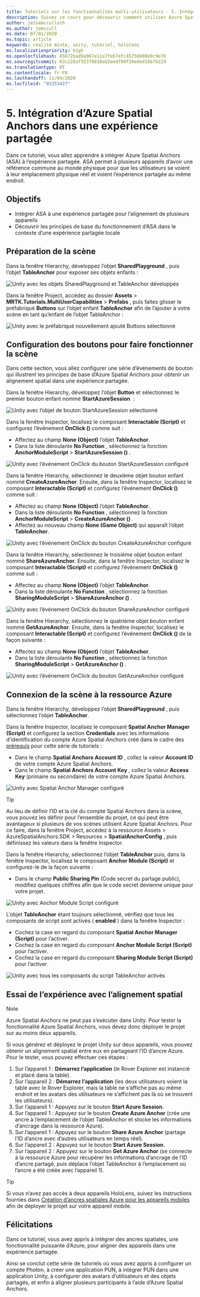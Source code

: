 ```yaml
---
title: Tutoriels sur les fonctionnalités multi-utilisateurs - 5. Intégration d’Azure Spatial Anchors dans une expérience partagée
description: Suivez ce cours pour découvrir comment utiliser Azure Spatial Anchors pour ancrer des objets dans une application HoloLens 2 multi-utilisateur partagée.
author: jessemcculloch
ms.author: jemccull
ms.date: 07/01/2020
ms.topic: article
keywords: réalité mixte, unity, tutoriel, hololens
ms.localizationpriority: high
ms.openlocfilehash: 65672bad9a967e11e7feb7efc45759608e9c9e76
ms.sourcegitcommit: 63c228af55379810ab2ee4f09f20eded1bb76229
ms.translationtype: HT
ms.contentlocale: fr-FR
ms.lasthandoff: 11/04/2020
ms.locfileid: "93353427"
---
```

# <a name="5-integrating-azure-spatial-anchors-into-a-shared-experience"></a>5. Intégration d’Azure Spatial Anchors dans une expérience partagée

Dans ce tutoriel, vous allez apprendre à intégrer Azure Spatial Anchors (ASA) à l’expérience partagée. ASA permet à plusieurs appareils d’avoir une référence commune au monde physique pour que les utilisateurs se voient à leur emplacement physique réel et voient l’expérience partagée au même endroit.

## <a name="objectives"></a>Objectifs

* Intégrer ASA à une expérience partagée pour l’alignement de plusieurs appareils
* Découvrir les principes de base du fonctionnement d’ASA dans le contexte d’une expérience partagée locale

## <a name="preparing-the-scene"></a>Préparation de la scène

Dans la fenêtre Hierarchy, développez l’objet **SharedPlayground** , puis l’objet **TableAnchor** pour exposer ses objets enfants :

![Unity avec les objets SharedPlayground et TableAnchor développés](images/mr-learning-sharing/sharing-05-section1-step1-1.png)

Dans la fenêtre Project, accédez au dossier **Assets** > **MRTK.Tutorials.MultiUserCapabilities** > **Prefabs** , puis faites glisser le préfabriqué **Buttons** sur l’objet enfant **TableAnchor** afin de l’ajouter à votre scène en tant qu’enfant de l’objet TableAnchor :

![Unity avec le préfabriqué nouvellement ajouté Buttons sélectionné](images/mr-learning-sharing/sharing-05-section1-step1-2.png)

## <a name="configuring-the-buttons-to-operate-the-scene"></a>Configuration des boutons pour faire fonctionner la scène

Dans cette section, vous allez configurer une série d’événements de bouton qui illustrent les principes de base d’Azure Spatial Anchors pour obtenir un alignement spatial dans une expérience partagée.

Dans la fenêtre Hierarchy, développez l’objet **Button** et sélectionnez le premier bouton enfant nommé **StartAzureSession**  :

![Unity avec l’objet de bouton StartAzureSession sélectionné](images/mr-learning-sharing/sharing-05-section2-step1-1.png)

Dans la fenêtre Inspector, localisez le composant **Interactable (Script)** et configurez l’événement **OnClick ()** comme suit :

* Affectez au champ **None (Object)** l’objet **TableAnchor**.
* Dans la liste déroulante **No Function** , sélectionnez la fonction **AnchorModuleScript** > **StartAzureSession ()** .

![Unity avec l’événement OnClick du bouton StartAzureSession configuré](images/mr-learning-sharing/sharing-05-section2-step1-2.png)

Dans la fenêtre Hierarchy, sélectionnez le deuxième objet bouton enfant nommé **CreateAzureAnchor**. Ensuite, dans la fenêtre Inspector, localisez le composant **Interactable (Script)** et configurez l’événement **OnClick ()** comme suit :

* Affectez au champ **None (Object)** l’objet **TableAnchor**.
* Dans la liste déroulante **No Function** , sélectionnez la fonction **AnchorModuleScript** > **CreateAzureAnchor ()** .
* Affectez au nouveau champ **None (Game Object)** qui apparaît l’objet **TableAnchor**.

![Unity avec l’événement OnClick du bouton CreateAzureAnchor configuré](images/mr-learning-sharing/sharing-05-section2-step1-3.png)

Dans la fenêtre Hierarchy, sélectionnez le troisième objet bouton enfant nommé **ShareAzureAnchor**. Ensuite, dans la fenêtre Inspector, localisez le composant **Interactable (Script)** et configurez l’événement **OnClick ()** comme suit :

* Affectez au champ **None (Object)** l’objet **TableAnchor**.
* Dans la liste déroulante **No Function** , sélectionnez la fonction **SharingModuleScript** > **ShareAzureAnchor ()** .

![Unity avec l’événement OnClick du bouton ShareAzureAnchor configuré](images/mr-learning-sharing/sharing-05-section2-step1-4.png)

Dans la fenêtre Hierarchy, sélectionnez le quatrième objet bouton enfant nommé **GetAzureAnchor**. Ensuite, dans la fenêtre Inspector, localisez le composant **Interactable (Script)** et configurez l’événement **OnClick ()** de la façon suivante :

* Affectez au champ **None (Object)** l’objet **TableAnchor**.
* Dans la liste déroulante **No Function** , sélectionnez la fonction **SharingModuleScript** > **GetAzureAnchor ()** .

![Unity avec l’événement OnClick du bouton GetAzureAnchor configuré](images/mr-learning-sharing/sharing-05-section2-step1-5.png)

## <a name="connecting-the-scene-to-the-azure-resource"></a>Connexion de la scène à la ressource Azure

Dans la fenêtre Hierarchy, développez l’objet **SharedPlayground** , puis sélectionnez l’objet **TableAnchor**.

Dans la fenêtre Inspector, localisez le composant **Spatial Anchor Manager (Script)** et configurez la section **Credentials** avec les informations d’identification du compte Azure Spatial Anchors créé dans le cadre des [prérequis](mr-learning-sharing-01.md#prerequisites) pour cette série de tutoriels :

* Dans le champ **Spatial Anchors Account ID** , collez la valeur **Account ID** de votre compte Azure Spatial Anchors.
* Dans le champ **Spatial Anchors Account Key** , collez la valeur **Access Key** (primaire ou secondaire) de votre compte Azure Spatial Anchors.

![Unity avec Spatial Anchor Manager configuré](images/mr-learning-sharing/sharing-05-section3-step1-1.png)

> [!TIP]
> Au lieu de définir l’ID et la clé du compte Spatial Anchors dans la scène, vous pouvez les définir pour l’ensemble du projet, ce qui peut être avantageux si plusieurs de vos scènes utilisent Azure Spatial Anchors. Pour ce faire, dans la fenêtre Project, accédez à la ressource Assets > AzureSpatialAnchors.SDK > Resources > **SpatialAnchorConfig** , puis définissez les valeurs dans la fenêtre Inspector.

Dans la fenêtre Hierarchy, sélectionnez l’objet **TableAnchor** puis, dans la fenêtre Inspector, localisez le composant **Anchor Module (Script)** et configurez-le de la façon suivante :

* Dans le champ **Public Sharing Pin** (Code secret du partage public), modifiez quelques chiffres afin que le code secret devienne unique pour votre projet.

![Unity avec Anchor Module Script configuré](images/mr-learning-sharing/sharing-05-section3-step1-2.png)

L’objet **TableAnchor** étant toujours sélectionné, vérifiez que tous les composants de script sont activés ( **enabled** ) dans la fenêtre Inspector :

* Cochez la case en regard du composant **Spatial Anchor Manager (Script)** pour l’activer.
* Cochez la case en regard du composant **Anchor Module Script (Script)** pour l’activer.
* Cochez la case en regard du composant **Sharing Module Script (Script)** pour l’activer.

![Unity avec tous les composants du script TableAnchor activés](images/mr-learning-sharing/sharing-05-section3-step1-3.png)

## <a name="trying-the-experience-with-spatial-alignment"></a>Essai de l’expérience avec l’alignement spatial

> [!NOTE]
> Azure Spatial Anchors ne peut pas s’exécuter dans Unity. Pour tester la fonctionnalité Azure Spatial Anchors, vous devez donc déployer le projet sur au moins deux appareils.

Si vous générez et déployez le projet Unity sur deux appareils, vous pouvez obtenir un alignement spatial entre eux en partageant l’ID d’ancre Azure. Pour le tester, vous pouvez effectuer ces étapes :

1. Sur l’appareil 1 : **Démarrez l’application** (le Rover Explorer est instancié et placé dans la table).
2. Sur l’appareil 2 : **Démarrez l’application** (les deux utilisateurs voient la table avec le Rover Explorer, mais la table ne s’affiche pas au même endroit et les avatars des utilisateurs ne s’affichent pas là où se trouvent les utilisateurs).
3. Sur l’appareil 1 : Appuyez sur le bouton **Start Azure Session**.
4. Sur l’appareil 1 : Appuyez sur le bouton **Create Azure Anchor** (crée une ancre à l’emplacement de l’objet TableAnchor et stocke les informations d’ancrage dans la ressource Azure).
5. Sur l’appareil 1 : Appuyez sur le bouton **Share Azure Anchor** (partage l’ID d’ancre avec d’autres utilisateurs en temps réel).
6. Sur l’appareil 2 : Appuyez sur le bouton **Start Azure Session**.
7. Sur l’appareil 2 : Appuyez sur le bouton **Get Azure Anchor** (se connecte à la ressource Azure pour récupérer les informations d’ancrage de l’ID d’ancre partagé, puis déplace l’objet TableAnchor à l’emplacement où l’ancre a été créée avec l’appareil 1).

> [!TIP]
> Si vous n’avez pas accès à deux appareils HoloLens, suivez les instructions fournies dans [Création d’ancres spatiales Azure pour les appareils mobiles](mr-learning-asa-05.md) afin de déployer le projet sur votre appareil mobile.

## <a name="congratulations"></a>Félicitations

Dans ce tutoriel, vous avez appris à intégrer des ancres spatiales, une fonctionnalité puissante d’Azure, pour aligner des appareils dans une expérience partagée.

Ainsi se conclut cette série de tutoriels où vous avez appris à configurer un compte Photon, à créer une application PUN, à intégrer PUN dans une application Unity, à configurer des avatars d’utilisateurs et des objets partagés, et enfin à aligner plusieurs participants à l’aide d’Azure Spatial Anchors.
